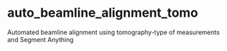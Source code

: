 # auto_beamline_alignment_tomo
Automated beamline alignment using tomography-type of measurements and Segment Anything
